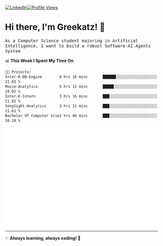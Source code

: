 [![LinkedIn](https://img.shields.io/badge/LinkedIn-0077B5?style=flat&logo=linkedin&logoColor=white)](https://www.linkedin.com/in/hungarbeit1912/)[![Profile Views](https://komarev.com/ghpvc/?username=Greekatz&color=blue&style=flat-square)](https://github.com/Greekatz)  


# Hi there, I'm Greekatz! 👋

<samp>As a Computer Science student majoring in Artificial Intelligence, I want to build a robust Software-AI Agents System<samp>


<!--START_SECTION:waka-->
📊 **This Week I Spent My Time On** 

```text
🐱‍💻 Projects: 
Inter-K-DB-Engine        6 hrs 16 mins       ██████░░░░░░░░░░░░░░░░░░░   22.83 % 
Movie-Analytics          5 hrs 13 mins       █████░░░░░░░░░░░░░░░░░░░░   19.02 % 
Inter-K-Intern           3 hrs 16 mins       ███░░░░░░░░░░░░░░░░░░░░░░   11.91 % 
SongSight-Analytics      3 hrs 11 mins       ███░░░░░░░░░░░░░░░░░░░░░░   11.61 % 
Bachelor Of Computer Scie2 hrs 46 mins       ███░░░░░░░░░░░░░░░░░░░░░░   10.10 % 
```


<!--END_SECTION:waka-->

![Full-year Contribution Calendar](https://github.com/Greekatz/Greekatz/blob/main/metrics.plugin.isocalendar.fullyear.svg)

---
✨ **Always learning, always coding!** 🚀
